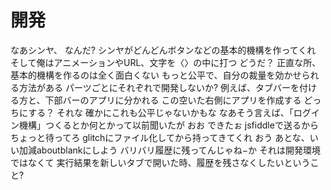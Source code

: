 # 開発

なあシンヤ、
なんだ?
シンヤがどんどんボタンなどの基本的機構を作ってくれ
そして俺はアニメーションやURL、文字を〈〉の中に打つ
どうだ？
正直な所、基本的機構を作るのは全く面白くない
もっと公平で、自分の裁量を効かせられる方法がある
パーツごとにそれぞれで開発しないか?
例えば、タブバーを付ける方と、下部バーのアプリに分かれる
この空いた右側にアプリを作成する
どっちにする？
それな
確かにこれも公平じゃないかもな
なあそう言えば、「ログイン機構」つくるとか何とかって以前聞いたが
おお
できたぉ
jsfiddleで送るからちょっと待ってろ
glitchにファイル化してから持ってきてくれ
おう
あとな、いい加減aboutblankにしよう
バリバリ履歴に残ってんじゃね−か
それは開発環境ではなくて
実行結果を新しいタブで開いた時、履歴を残さなくしたいということ?